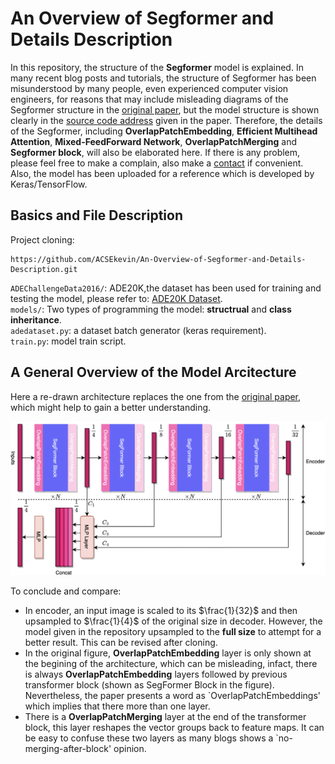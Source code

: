 # An Overview of Segformer and Details Description
In this repository, the structure of the <b>Segformer</b> model is explained. In many recent blog posts and tutorials, the structure of Segformer has been misunderstood by many people, even experienced computer vision engineers, for reasons that may include misleading diagrams of the Segformer structure in the [original paper](https://arxiv.org/pdf/2105.15203.pdf), but the model structure is shown clearly in the [source code address](https://github.com/NVlabs/SegFormer) given in the paper. Therefore, the details of the Segformer, including <b>OverlapPatchEmbedding</b>, <b>Efficient Multihead Attention</b>, <b>Mixed-FeedForward Network</b>, <b>OverlapPatchMerging</b> and <b>Segformer block</b>, will also be elaborated here. If there is any problem, please feel free to make a complain, also make a [contact](hzhang205@sheffield.ac.uk) if convenient.<br>
Also, the model has been uploaded for a reference which is developed by Keras/TensorFlow.
## Basics and File Description
Project cloning:

```
https://github.com/ACSEkevin/An-Overview-of-Segformer-and-Details-Description.git
```

`ADEChallengeData2016/`: ADE20K,the dataset has been used for training and testing the model, please refer to: [ADE20K Dataset](https://github.com/CSAILVision/ADE20K).<br>
`models/`: Two types of programming the model: <b>structrual</b>  and <b>class inheritance</b>.<br>
`adedataset.py`: a dataset batch generator (keras requirement).<br>
`train.py`: model train script.<br>

## A General Overview of the Model Arcitecture
Here a re-drawn architecture replaces the one from the [original paper](https://arxiv.org/pdf/2105.15203.pdf), which might help to gain a better understanding.<p>
<img src="images/segformer_arch.png" alt="drawing" width="800"/><p>
To conclude and compare:
* In encoder, an input image is scaled to its $\frac{1}{32}$ and then upsampled to $\frac{1}{4}$ of the original size in decoder. However, the model given in the repository upsampled to the <b>full size</b> to attempt for a better result. This can be revised after cloning.
* In the original figure, <b>OverlapPatchEmbedding</b> layer is only shown at the begining of the architecture, which can be misleading, infact, there is always <b>OverlapPatchEmbedding</b> layers followed by previous transformer block (shown as SegFormer Block in the figure). Nevertheless, the paper presents a word as `OverlapPatchEmbeddings' which implies that there more than one layer.
* There is a <b>OverlapPatchMerging</b> layer at the end of the transformer block, this layer reshapes the vector groups back to feature maps. It can be easy to confuse these two layers as many blogs shows a `no-merging-after-block' opinion.

